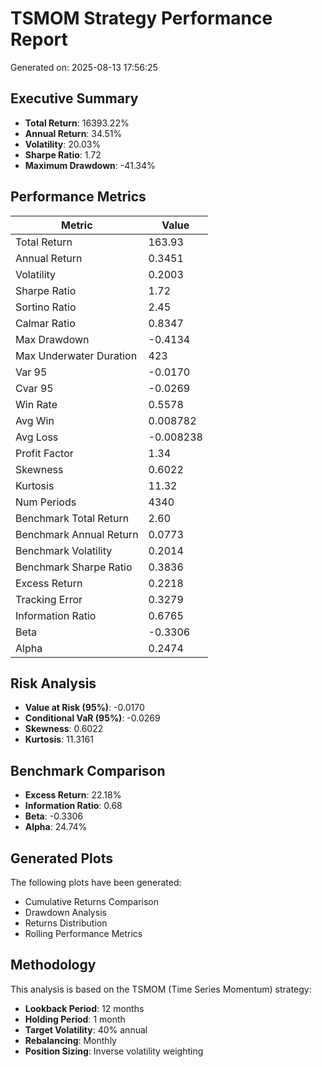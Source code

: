# TSMOM Strategy Performance Report

Generated on: 2025-08-13 17:56:25

## Executive Summary

- **Total Return**: 16393.22%
- **Annual Return**: 34.51%
- **Volatility**: 20.03%
- **Sharpe Ratio**: 1.72
- **Maximum Drawdown**: -41.34%

## Performance Metrics

| Metric | Value |
|--------|-------|
| Total Return | 163.93 |
| Annual Return | 0.3451 |
| Volatility | 0.2003 |
| Sharpe Ratio | 1.72 |
| Sortino Ratio | 2.45 |
| Calmar Ratio | 0.8347 |
| Max Drawdown | -0.4134 |
| Max Underwater Duration | 423 |
| Var 95 | -0.0170 |
| Cvar 95 | -0.0269 |
| Win Rate | 0.5578 |
| Avg Win | 0.008782 |
| Avg Loss | -0.008238 |
| Profit Factor | 1.34 |
| Skewness | 0.6022 |
| Kurtosis | 11.32 |
| Num Periods | 4340 |
| Benchmark Total Return | 2.60 |
| Benchmark Annual Return | 0.0773 |
| Benchmark Volatility | 0.2014 |
| Benchmark Sharpe Ratio | 0.3836 |
| Excess Return | 0.2218 |
| Tracking Error | 0.3279 |
| Information Ratio | 0.6765 |
| Beta | -0.3306 |
| Alpha | 0.2474 |

## Risk Analysis

- **Value at Risk (95%)**: -0.0170
- **Conditional VaR (95%)**: -0.0269
- **Skewness**: 0.6022
- **Kurtosis**: 11.3161

## Benchmark Comparison

- **Excess Return**: 22.18%
- **Information Ratio**: 0.68
- **Beta**: -0.3306
- **Alpha**: 24.74%

## Generated Plots

The following plots have been generated:
- Cumulative Returns Comparison
- Drawdown Analysis
- Returns Distribution
- Rolling Performance Metrics

## Methodology

This analysis is based on the TSMOM (Time Series Momentum) strategy:
- **Lookback Period**: 12 months
- **Holding Period**: 1 month
- **Target Volatility**: 40% annual
- **Rebalancing**: Monthly
- **Position Sizing**: Inverse volatility weighting

